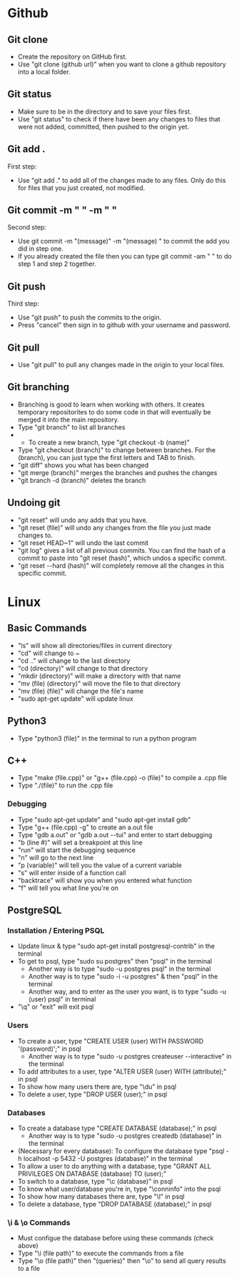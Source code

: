 # Github

## Git clone
- Create the repository on GitHub first.
- Use "git clone (github url)" when you want to clone a github repository into a local folder.

## Git status
- Make sure to be in the directory and to save your files first.
- Use "git status" to check if there have been any changes to files that were not added, committed, then pushed to the origin yet.

## Git add .
First step:
- Use "git add ." to add all of the changes made to any files. Only do this for files that you just created, not modified.

## Git commit -m " " -m " "
Second step:
- Use git commit -m "(message)" -m "(message) " to commit the add you did in step one.
- If you already created the file then you can type git commit -am " " to do step 1 and step 2 together.

## Git push
Third step:
- Use "git push" to push the commits to the origin.
- Press "cancel" then sign in to github with your username and password.

## Git pull
- Use "git pull" to pull any changes made in the origin to your local files.

## Git branching
- Branching is good to learn when working with others. It creates temporary repositorites to do some code in that will eventually be merged it into the main repository.
- Type "git branch" to list all branches
- - To create a new branch, type "git checkout -b (name)"
- Type "git checkout (branch)" to change between branches. For the (branch), you can just type the first letters and TAB to finish.
- "git diff" shows you what has been changed
- "git merge (branch)" merges the branches and pushes the changes
- "git branch -d (branch)" deletes the branch

## Undoing git
- "git reset" will undo any adds that you have.
- "git reset (file)" will undo any changes from the file you just made changes to.
- "git reset HEAD~1"  will undo the last commit
- "git log" gives a list of all previous commits. You can find the hash of a commit to paste into "git reset (hash)", which undos a specific commit.
- "git reset --hard (hash)" will completely remove all the changes in this specific commit.

# Linux

## Basic Commands
- "ls" will show all directories/files in current directory
- "cd" will change to ~
- "cd .." will change to the last directory
- "cd (directory)" will change to that directory
- "mkdir (directory)" will make a directory with that name
- "mv (file) (directory)" will move the file to that directory
- "mv (file) (file)" will change the file's name
- "sudo apt-get update" will update linux

## Python3
- Type "python3 (file)" in the terminal to run a python program

## C++
- Type "make (file.cpp)" or "g++ (file.cpp) -o (file)" to compile a .cpp file
- Type "./(file)" to run the .cpp file

### Debugging
- Type "sudo apt-get update" and "sudo apt-get install gdb"
- Type "g++ (file.cpp) -g" to create an a.out file
- Type "gdb a.out" or "gdb a.out --tui" and enter to start debugging
- "b (line #)" will set a breakpoint at this line
- "run" will start the debugging sequence
- "n" will go to the next line
- "p (variable)" will tell you the value of a current variable
- "s" will enter inside of a function call
- "backtrace" will show you when you entered what function
- "f" will tell you what line you're on

## PostgreSQL

### Installation / Entering PSQL
- Update linux & type "sudo apt-get install postgresql-contrib" in the terminal
- To get to psql, type "sudo su postgres" then "psql" in the terminal
  - Another way is to type "sudo -u postgres psql" in the terminal
  - Another way is to type "sudo -i -u postgres" & then "psql" in the terminal
  - Another way, and to enter as the user you want, is to type "sudo -u (user) psql" in terminal
- "\q" or "exit" will exit psql

### Users
- To create a user, type "CREATE USER (user) WITH PASSWORD '(password)';" in psql
  - Another way is to type  "sudo -u postgres createuser --interactive" in the terminal
- To add attributes to a user, type "ALTER USER (user) WITH (attribute);" in psql
- To show how many users there are, type "\du" in psql
- To delete a user, type "DROP USER (user);" in psql

### Databases
- To create a database type "CREATE DATABASE (database);" in psql
  - Another way is to type "sudo -u postgres createdb (database)" in the terminal
- (Necessary for every database): To configure the database type "psql -h localhost -p 5432 -U postgres (database)" in the terminal
- To allow a user to do anything with a database, type "GRANT ALL PRIVILEGES ON DATABASE (database) TO (user);"
- To switch to a database, type "\c (database)" in psql
- To know what user/database you're in, type "\conninfo" into the psql
- To show how many databases there are, type "\l" in psql
- To delete a database, type "DROP DATABASE (database);" in psql

### \i & \o Commands
- Must configue the database before using these commands (check above)
- Type "\i (file path)" to execute the commands from a file
- Type "\o (file path)" then "(queries)" then "\o" to send all query results to a file
